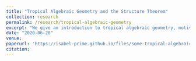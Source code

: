```yaml
---
title: "Tropical Algebraic Geometry and the Structure Theorem"
collection: research
permalink: /research/tropical-algebraic-geometry
excerpt: "We give an introduction to tropical algebraic geometry, motivated by many examples. We build towards the statement of the structure theorem for tropical algebraic varieties. This exposition was written for a course run by Martin Helmer at the ANU."
date: "2020-06-20"
venue:
paperurl: 'https://isabel-prime.github.io/files/some-tropical-algebraic-geometry.pdf'
citation: 
---
```


